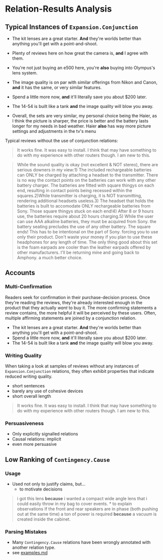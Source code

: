 # Relation-Results Analysis

## Typical Instances of `Expansion.Conjunction`

* The kit lenses are a great starter.  **And** they're worlds better than anything you'll get with a point-and-shoot.
* Plenty of reviews here on how great the camera is, **and** I agree with them.
* You're not just buying an e500 here, you're **also** buying into Olympus's lens system.
* The image quality is on par with similar offerings from Nikon and Canon, **and** it has the same, or very similar features.
* Spend a little more now, **and** it'll literally save you about $200 later.
* The 14-54 is built like a tank **and** the image quality will blow you away.

* Overall, the sets are very similar, my personal choice being the Haier, as I think the picture is sharper, the price is better and the battery lasts longer for my needs in bad weather. Haier **also** has way more picture settings and adjustments in the tv's menu

Typical reviews without the use of conjunction relations:

> It works fine.  It was easy to install.  I think that may have something to do with my experience with other routers though.  I am new to this.

> While the sound quality is okay (not excellent & NOT stereo), there are serious downers in my view:1) The included rechargeable batteries can ONLY be charged by attaching a headset to the transmitter.  There is no way the contact points on the batteries can work with any other battery charger.  The batteries are fitted with square thingys on each end, resulting in contact points being recessed within the squares.2)While transmitter is charging, it is NOT transmitting, rendering additional headsets useless.3) The headset that holds the batteries is built to accomodate ONLY rechargeable batteries from Sony.  Those square thingys stuck on each end!4) After 8 or 9 hours use, the batteries require about 20 hours charging.5) While the user can use AAA alkaline batteries, they must be acquired from Sony. the battery seating precludes the use of any other battery.  The square ends!  This has to be intentional on the part of Sony. forcing you to use only their product. Don't waste your money if you plan to use these headphones for any length of time.  The only thing good about this set is the foam earpads are cooler than the leather earpads offered by other manufacturers. I'll be returning mine and going back to Amphony. a much better choice.

## Accounts

### Multi-Confirmation

Readers seek for confirmation in their purchase-decision process. Once they're reading the reviews, they're already interested enough in the product that they actually *want* to buy it. The more confirming statements a review contains, the more helpful it will be perceived by these users. Often, multiple affirming statements are joined by a conjunction relation.

* The kit lenses are a great starter.  **And** they're worlds better than anything you'll get with a point-and-shoot.
* Spend a little more now, **and** it'll literally save you about $200 later.
* The 14-54 is built like a tank **and** the image quality will blow you away.

### Writing Quality

When taking a look at samples of reviews without any instances of `Expansion.Conjunction` relations, they often exhibit properties that indicate reduced writing quality.

* short sentences
* barely any use of cohesive devices
* short overall length

> It works fine.  It was easy to install.  I think that may have something to do with my experience with other routers though.  I am new to this.

### Persuasiveness

* Only explicitly signalled relations
* Causal relations: implicit
* even more persuasive

## Low Ranking of `Contingency.Cause`

### Usage

* Used not only to justify claims, but...
	* to motivate decisions
> i got this lens **because** i wanted a compact wide angle lens that i could easily throw in my bag to cover events.
	* to explain observations
> If the front and rear speakers are in phase (both pushing out at the same time) a ton of power is required **because** a vacuum is created inside the cabinet.

### Parsing Mistakes

* Many `Contingency.Cause` relations have been wrongly annotated with another relation type.
* see [examples.md](examples.md)